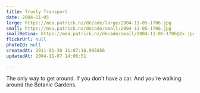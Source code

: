 ```yaml
---
title: Trusty Transport
date: 2004-11-05
large: https://mea.patrick.nz/decade/large/2004-11-05-1706.jpg
small: https://mea.patrick.nz/decade/small/2004-11-05-1706.jpg
smallRetina: https://mea.patrick.nz/decade/small/2004-11-05-1706@2x.jpg
flickrUrl: null
photoId: null
createdAt: 2011-01-30 11:07:16.995056
updatedAt: 2004-11-07 14:06:51

---
```

The only way to get around. If you don't have a car. And you're walking around the Botanic Gardens.

